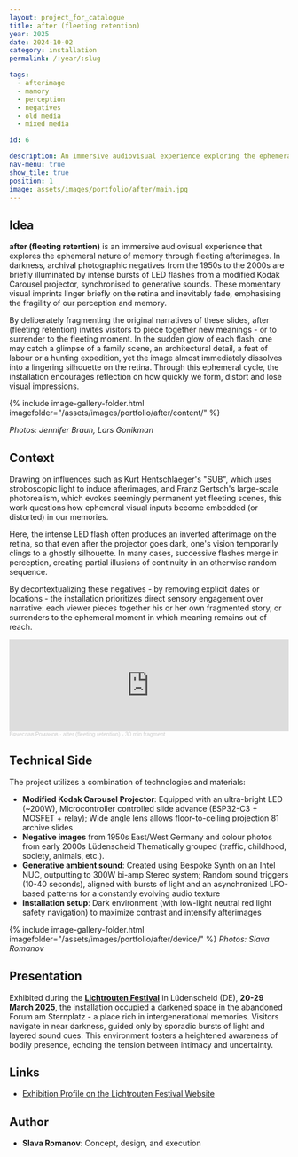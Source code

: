 ```yaml
---
layout: project_for_catalogue
title: after (fleeting retention)
year: 2025
date: 2024-10-02
category: installation
permalink: /:year/:slug

tags:
  - afterimage
  - mamory
  - perception  
  - negatives
  - old media
  - mixed media

id: 6

description: An immersive audiovisual experience exploring the ephemeral nature of memory through fleeting afterimages
nav-menu: true
show_tile: true
position: 1
image: assets/images/portfolio/after/main.jpg
---
```


<!-- [DEUTSCH VERSION](https://www.slavaromanov.art/2025/nachfleuchtigeerrinerungen) -->

## Idea

**after (fleeting retention)** is an immersive audiovisual experience that explores the ephemeral nature of memory through fleeting afterimages. In darkness, archival photographic negatives from the 1950s to the 2000s are briefly illuminated by intense bursts of LED flashes from a modified Kodak Carousel projector, synchronised to generative sounds. These momentary visual imprints linger briefly on the retina and inevitably fade, emphasising the fragility of our perception and memory.


<!-- ## Video documentation
{% include youtube.html id="gDVWrk6QsbM" %} -->

By deliberately fragmenting the original narratives of these slides, after (fleeting retention) invites visitors to piece together new meanings - or to surrender to the fleeting moment. In the sudden glow of each flash, one may catch a glimpse of a family scene, an architectural detail, a feat of labour or a hunting expedition, yet the image almost immediately dissolves into a lingering silhouette on the retina. Through this ephemeral cycle, the installation encourages reflection on how quickly we form, distort and lose visual impressions.


{% include image-gallery-folder.html imagefolder="/assets/images/portfolio/after/content/" %}

*Photos: Jennifer Braun, Lars Gonikman*

## Context

Drawing on influences such as Kurt Hentschlaeger's "SUB", which uses stroboscopic light to induce afterimages, and Franz Gertsch's large-scale photorealism, which evokes seemingly permanent yet fleeting scenes, this work questions how ephemeral visual inputs become embedded (or distorted) in our memories. 

Here, the intense LED flash often produces an inverted afterimage on the retina, so that even after the projector goes dark, one's vision temporarily clings to a ghostly silhouette. In many cases, successive flashes merge in perception, creating partial illusions of continuity in an otherwise random sequence. 

By decontextualizing these negatives - by removing explicit dates or locations - the installation prioritizes direct sensory engagement over narrative: each viewer pieces together his or her own fragmented story, or surrenders to the ephemeral moment in which meaning remains out of reach.

<iframe width="100%" height="166" scrolling="no" frameborder="no" allow="autoplay" src="https://w.soundcloud.com/player/?url=https%3A//api.soundcloud.com/tracks/2072141928&color=%23ff5500&auto_play=false&hide_related=false&show_comments=true&show_user=true&show_reposts=false&show_teaser=true"></iframe><div style="font-size: 10px; color: #cccccc;line-break: anywhere;word-break: normal;overflow: hidden;white-space: nowrap;text-overflow: ellipsis; font-family: Interstate,Lucida Grande,Lucida Sans Unicode,Lucida Sans,Garuda,Verdana,Tahoma,sans-serif;font-weight: 100;"><a href="https://soundcloud.com/lrmlhnvgvrma" title="Вячеслав Романов" target="_blank" style="color: #cccccc; text-decoration: none;">Вячеслав Романов</a> · <a href="https://soundcloud.com/lrmlhnvgvrma/after" title="after (fleeting retention) - 30 min fragment" target="_blank" style="color: #cccccc; text-decoration: none;">after (fleeting retention) - 30 min fragment</a></div>

## Technical Side

The project utilizes a combination of technologies and materials:

- **Modified Kodak Carousel Projector**: Equipped with an ultra-bright LED (~200W), Microcontroller controlled slide advance (ESP32-C3 + MOSFET + relay); Wide angle lens allows floor-to-ceiling projection 81 archive slides
- **Negative images** from 1950s East/West Germany and colour photos from early 2000s Lüdenscheid Thematically grouped (traffic, childhood, society, animals, etc.).
- **Generative ambient sound**: Created using Bespoke Synth on an Intel NUC, outputting to 300W bi-amp Stereo system; Random sound triggers (10-40 seconds), aligned with bursts of light and an asynchronized LFO-based patterns for a constantly evolving audio texture 
- **Installation setup**: Dark environment (with low-light neutral red light safety navigation) to maximize contrast and intensify afterimages

{% include image-gallery-folder.html imagefolder="/assets/images/portfolio/after/device/" %}
*Photos: Slava Romanov*

## Presentation

Exhibited during the [**Lichtrouten Festival**](https://lichtrouten.de/slava-romanov/) in Lüdenscheid (DE), **20-29 March 2025**, the installation occupied a darkened space in the abandoned Forum am Sternplatz - a place rich in intergenerational memories. Visitors navigate in near darkness, guided only by sporadic bursts of light and layered sound cues. This environment fosters a heightened awareness of bodily presence, echoing the tension between intimacy and uncertainty.

## Links

- [Exhibition Profile on the Lichtrouten Festival Website](https://lichtrouten.de/slava-romanov/)

## Author

- **Slava Romanov**: Concept, design, and execution
